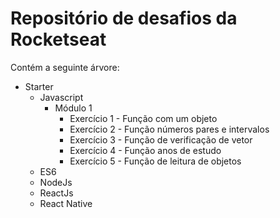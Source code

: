 # Repositório de desafios da Rocketseat

Contém a seguinte árvore:

- Starter
  - Javascript
    - Módulo 1
      - Exercício 1 - Função com um objeto
      - Exercício 2 - Função números pares e intervalos
      - Exercício 3 - Função de verificação de vetor
      - Exercício 4 - Função anos de estudo
      - Exercício 5 - Função de leitura de objetos
  - ES6
  - NodeJs
  - ReactJs
  - React Native
